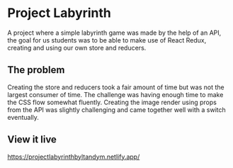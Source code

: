 # Project Labyrinth

A project where a simple labyrinth game was made by the help of an API, the goal for us students was to be able to make use of React Redux, creating and using our own store and reducers.

## The problem

Creating the store and reducers took a fair amount of time but was not the largest consumer of time. The challenge was having enough time to make the CSS flow somewhat fluently. Creating the image render using props from the API was slightly challenging and came together well with a switch eventually.

## View it live

https://projectlabyrinthbyltandym.netlify.app/